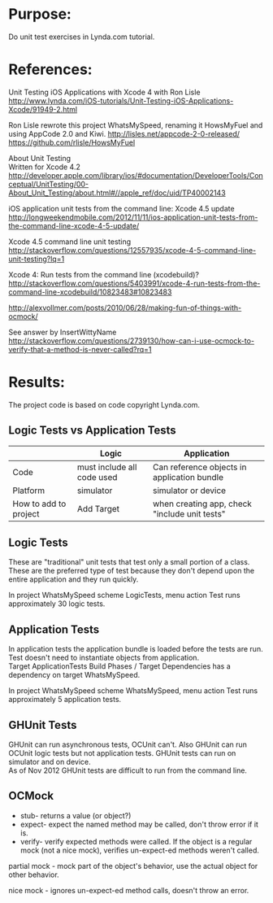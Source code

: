 ﻿# Purpose:
Do unit test exercises in Lynda.com tutorial.  

# References:
Unit Testing iOS Applications with Xcode 4 with Ron Lisle  
<http://www.lynda.com/iOS-tutorials/Unit-Testing-iOS-Applications-Xcode/91949-2.html>

Ron Lisle rewrote this project WhatsMySpeed, renaming it HowsMyFuel and using AppCode 2.0 and Kiwi.
http://lisles.net/appcode-2-0-released/
https://github.com/rlisle/HowsMyFuel

About Unit Testing  
Written for Xcode 4.2  
<http://developer.apple.com/library/ios/#documentation/DeveloperTools/Conceptual/UnitTesting/00-About_Unit_Testing/about.html#//apple_ref/doc/uid/TP40002143>

iOS application unit tests from the command line: Xcode 4.5 update  
<http://longweekendmobile.com/2012/11/11/ios-application-unit-tests-from-the-command-line-xcode-4-5-update/>

Xcode 4.5 command line unit testing  
<http://stackoverflow.com/questions/12557935/xcode-4-5-command-line-unit-testing?lq=1>

Xcode 4: Run tests from the command line (xcodebuild)?  
<http://stackoverflow.com/questions/5403991/xcode-4-run-tests-from-the-command-line-xcodebuild/10823483#10823483>

<http://alexvollmer.com/posts/2010/06/28/making-fun-of-things-with-ocmock/>

See answer by InsertWittyName
<http://stackoverflow.com/questions/2739130/how-can-i-use-ocmock-to-verify-that-a-method-is-never-called?rq=1>

# Results:
The project code is based on code copyright Lynda.com.

## Logic Tests vs Application Tests

|                       | Logic                      | Application                                   |
| ---------             | -----                      | -----------                                   |
| Code                  | must include all code used | Can reference objects in application bundle   |
| Platform              | simulator                  | simulator or device                           |
| How to add to project | Add Target                 | when creating app, check "include unit tests" |


## Logic Tests
These are "traditional" unit tests that test only a small portion of a class.
These are the preferred type of test because they don't depend upon the entire application and they run quickly.

In project WhatsMySpeed scheme LogicTests, menu action Test runs approximately 30 logic tests.

## Application Tests
In application tests the application bundle is loaded before the tests are run.
Test doesn't need to instantiate objects from application.  
Target ApplicationTests Build Phases / Target Dependencies has a dependency on target WhatsMySpeed.

In project WhatsMySpeed scheme WhatsMySpeed, menu action Test runs approximately 5 application tests.

## GHUnit Tests
GHUnit can run asynchronous tests, OCUnit can't.
Also GHUnit can run OCUnit logic tests but not application tests.
GHUnit tests can run on simulator and on device.  
As of Nov 2012 GHUnit tests are difficult to run from the command line.  

## OCMock
- stub- returns a value (or object?)
- expect- expect the named method may be called, don't throw error if it is.
- verify- verify expected methods were called.
  If the object is a regular mock (not a nice mock), verifies un-expect-ed methods weren't called.

partial mock - mock part of the object's behavior, use the actual object for other behavior.

nice mock - ignores un-expect-ed method calls, doesn't throw an error.  
